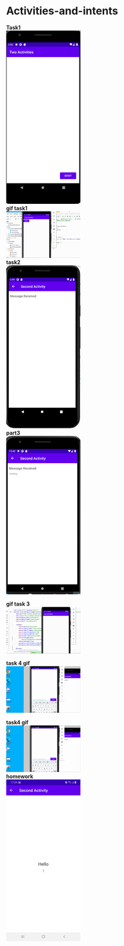 # Activities-and-intents

<b> Task1</b>
<br/>
<img src="activites task1 img.png" width="200">
</br>
<b>gif task1</b>
<br/>
<img src="Activities and intents part 2.gif" width="200">
</br>
<b>task2</b>
<br/>
<img src="activities and intent task2.png" width="200">
</br>
<b>part3</b>
<br/>
<img src="activities and intent task 3.png" width="200">
</br>

<b> gif task 3</b>
<br/>
<img src="Activities and intents part 3.gif" width="200">
</br>

<b>task 4 gif</b>
<br/>
<img src="Activities and intents part4.gif" width="200">
</br>


<b>task4 gif</b>
<br/>
<img src="Activities and intents part4.gif" width="200">
</br>
<b>homework </b>
<br/>
<img src="homework activity and intent.jpg" width="200">
</br>

